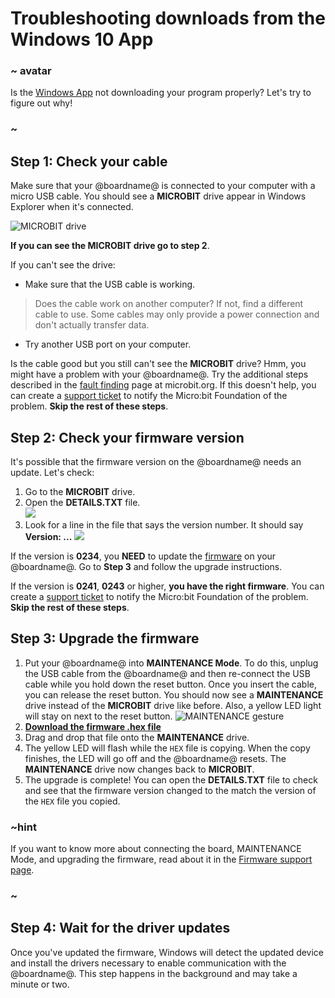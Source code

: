 # Troubleshooting downloads from the Windows 10 App

### ~ avatar

Is the [Windows App](https://www.microsoft.com/store/apps/9pjc7sv48lcx) not downloading your program properly? Let's try to figure out why!

### ~

## Step 1: Check your cable

Make sure that your @boardname@ is connected to your computer with a micro USB cable. You should see a **MICROBIT** drive appear in Windows Explorer when it's connected. 

![MICROBIT drive](/static/mb/device/windows-microbit-drive.png)

**If you can see the MICROBIT drive go to step 2**.

If you can't see the drive:
* Make sure that the USB cable is working.
>Does the cable work on another computer? If not, find a different cable to use. Some cables may only provide a power connection and don't actually transfer data.
* Try another USB port on your computer.

Is the cable good but you still can't see the **MICROBIT** drive? Hmm, you might have a problem with your @boardname@. Try the additional steps described in the [fault finding](https://support.microbit.org/support/solutions/articles/19000024000-fault-finding-with-a-micro-bit) page at microbit.org. If this doesn't help, you can create a [support ticket](https://support.microbit.org/support/tickets/new) to notify the Micro:bit Foundation of the problem. **Skip the rest of these steps**.

## Step 2: Check your firmware version

It's possible that the firmware version on the @boardname@ needs an update. Let's check:

1. Go to the **MICROBIT** drive.
2. Open the **DETAILS.TXT** file.<br/>
![](/static/mb/device/mb-drive-contents.jpg)<br/>
3. Look for a line in the file that says the version number. It should say **Version: \.\.\.**
![](/static/mb/device/details-txt.jpg)<br/>

If the version is **0234**, you **NEED** to update the [firmware](/device/firmware) on your @boardname@. Go to **Step 3** and follow the upgrade instructions.

If the version is **0241**, **0243** or higher, **you have the right firmware**. You can create a [support ticket](https://support.microbit.org/support/tickets/new) to notify the Micro:bit Foundation of the problem. **Skip the rest of these steps**.

## Step 3: Upgrade the firmware

1. Put your @boardname@ into **MAINTENANCE Mode**. To do this, unplug the USB cable from the @boardname@ and then re-connect the USB cable while you hold down the reset button. Once you insert the cable, you can release the reset button. You should now see a **MAINTENANCE** drive instead of the **MICROBIT** drive like before. Also, a yellow LED light will stay on next to the reset button.
![MAINTENANCE gesture](/static/mb/device/maintenance.gif)
2. **[Download the firmware .hex file](https://support.microbit.org/helpdesk/attachments/19008095092)**
3. Drag and drop that file onto the **MAINTENANCE** drive.
4. The yellow LED will flash while the `HEX` file is copying. When the copy finishes, the LED will go off and the @boardname@ resets. The **MAINTENANCE** drive now changes back to **MICROBIT**.
5. The upgrade is complete! You can open the **DETAILS.TXT** file to check and see that the firmware version changed to the match the version of the `HEX` file you copied.

### ~hint

If you want to know more about connecting the board, MAINTENANCE Mode, and upgrading the firmware, read about it in the [Firmware support page](https://support.microbit.org/support/solutions/articles/19000019131-how-to-upgrade-the-firmware-on-the-micro-bit).

### ~

## Step 4: Wait for the driver updates

Once you've updated the firmware, Windows will detect the updated device and install the drivers necessary to enable communication with the @boardname@. This step happens in the background and may take a minute or two.
